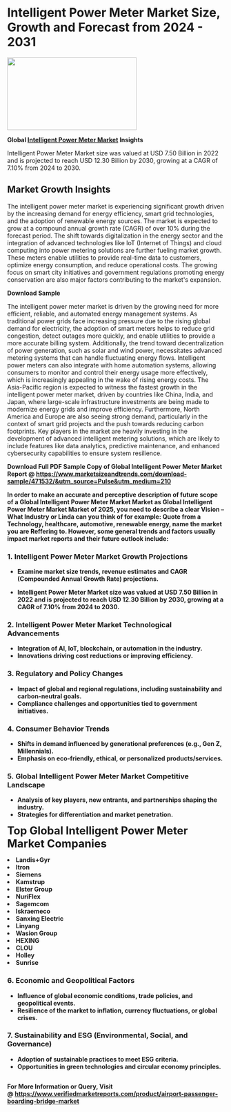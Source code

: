 <H1>Intelligent Power Meter Market Size, Growth and Forecast from 2024 - 2031</H1><img class="aligncenter size-medium wp-image-584254" src="https://thirdeyenews.in/wp-content/uploads/2024/09/Global-Market-Research-300x168.jpeg" alt="" width="300" height="168" /><p><strong>Global&nbsp;<a href="https://www.marketsizeandtrends.com/download-sample/471532/&amp;utm_source=Pulse&amp;utm_medium=210">Intelligent Power Meter Market</a> Insights</strong></p><p>Intelligent Power Meter Market size was valued at USD 7.50 Billion in 2022 and is projected to reach USD 12.30 Billion by 2030, growing at a CAGR of 7.10% from 2024 to 2030.</p><p><h2>Market Growth Insights</h2> <p>The intelligent power meter market is experiencing significant growth driven by the increasing demand for energy efficiency, smart grid technologies, and the adoption of renewable energy sources. The market is expected to grow at a compound annual growth rate (CAGR) of over 10% during the forecast period. The shift towards digitalization in the energy sector and the integration of advanced technologies like IoT (Internet of Things) and cloud computing into power metering solutions are further fueling market growth. These meters enable utilities to provide real-time data to customers, optimize energy consumption, and reduce operational costs. The growing focus on smart city initiatives and government regulations promoting energy conservation are also major factors contributing to the market's expansion.</p> <p><strong>Download Sample</strong></p> <p>The intelligent power meter market is driven by the growing need for more efficient, reliable, and automated energy management systems. As traditional power grids face increasing pressure due to the rising global demand for electricity, the adoption of smart meters helps to reduce grid congestion, detect outages more quickly, and enable utilities to provide a more accurate billing system. Additionally, the trend toward decentralization of power generation, such as solar and wind power, necessitates advanced metering systems that can handle fluctuating energy flows. Intelligent power meters can also integrate with home automation systems, allowing consumers to monitor and control their energy usage more effectively, which is increasingly appealing in the wake of rising energy costs. The Asia-Pacific region is expected to witness the fastest growth in the intelligent power meter market, driven by countries like China, India, and Japan, where large-scale infrastructure investments are being made to modernize energy grids and improve efficiency. Furthermore, North America and Europe are also seeing strong demand, particularly in the context of smart grid projects and the push towards reducing carbon footprints. Key players in the market are heavily investing in the development of advanced intelligent metering solutions, which are likely to include features like data analytics, predictive maintenance, and enhanced cybersecurity capabilities to ensure system resilience. <p><strong></p><p><span class=""><strong>Download Full PDF Sample Copy of Global Intelligent Power Meter Market Report</strong> @ <a href="https://www.marketsizeandtrends.com/download-sample/471532/&amp;utm_source=Pulse&amp;utm_medium=210" target="_blank">https://www.marketsizeandtrends.com/download-sample/471532/&amp;utm_source=Pulse&amp;utm_medium=210</a></span></p><p>In order to make an accurate and perceptive description of future scope of a Global&nbsp;Intelligent Power Meter Market Market as Global&nbsp;Intelligent Power Meter Market Market of 2025, you need to describe a clear Vision &ndash; What Industry or Linda can you think of for example: Quote from a Technology, healthcare, automotive, renewable energy, name the market you are Reffering to. However, some general trends and factors usually impact market reports and their future outlook include:</p><h3>1.&nbsp;<strong>Intelligent Power Meter Market Growth Projections</strong></h3><ul><li>Examine market size trends, revenue estimates and CAGR (Compounded Annual Growth Rate) projections.</li><li><p>Intelligent Power Meter Market size was valued at USD 7.50 Billion in 2022 and is projected to reach USD 12.30 Billion by 2030, growing at a CAGR of 7.10% from 2024 to 2030.</p></li></ul><h3>2.&nbsp;<strong>Intelligent Power Meter Market Technological Advancements</strong></h3><ul><li>Integration of AI, IoT, blockchain, or automation in the industry.</li><li>Innovations driving cost reductions or improving efficiency.</li></ul><h3>3.&nbsp;<strong>Regulatory and Policy Changes</strong></h3><ul><li>Impact of global and regional regulations, including sustainability and carbon-neutral goals.</li><li>Compliance challenges and opportunities tied to government initiatives.</li></ul><h3>4.&nbsp;<strong>Consumer Behavior Trends</strong></h3><ul><li>Shifts in demand influenced by generational preferences (e.g., Gen Z, Millennials).</li><li>Emphasis on eco-friendly, ethical, or personalized products/services.</li></ul><h3>5.&nbsp;<strong>Global Intelligent Power Meter Market Competitive Landscape</strong></h3><ul><li>Analysis of key players, new entrants, and partnerships shaping the industry.</li><li>Strategies for differentiation and market penetration.</li></ul><p data-pm-slice="1 1 []"><span style="color: inherit; font-family: inherit; font-size: 25px;">Top Global Intelligent Power Meter Market Companies</span></p><div class="" data-test-id=""><p><li>Landis+Gyr</li><li> Itron</li><li> Siemens</li><li> Kamstrup</li><li> Elster Group</li><li> NuriFlex</li><li> Sagemcom</li><li> Iskraemeco</li><li> Sanxing Electric</li><li> Linyang</li><li> Wasion Group</li><li> HEXING</li><li> CLOU</li><li> Holley</li><li> Sunrise</li></p></div><h3>6.&nbsp;<strong>Economic and Geopolitical Factors</strong></h3><ul><li>Influence of global economic conditions, trade policies, and geopolitical events.</li><li>Resilience of the market to inflation, currency fluctuations, or global crises.</li></ul><h3>7.&nbsp;<strong>Sustainability and ESG (Environmental, Social, and Governance)</strong></h3><ul><li>Adoption of sustainable practices to meet ESG criteria.</li><li>Opportunities in green technologies and circular economy principles.</li></ul><h2><strong style="font-size: 14px;">For More Information or Query, Visit @&nbsp;</strong><a style="background-color: #ffffff; font-size: 14px;" href="https://www.marketsizeandtrends.com/report/intelligent-power-meter-market/" target="_blank">https://www.verifiedmarketreports.com/product/airport-passenger-boarding-bridge-market</a></h2>
